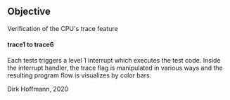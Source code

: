 ## Objective

Verification of the CPU's trace feature

#### trace1 to trace6

Each tests triggers a level 1 interrupt which executes the test code. Inside the interrupt handler, the trace flag is manipulated in various ways and the resulting program flow is visualizes by color bars.


Dirk Hoffmann, 2020
